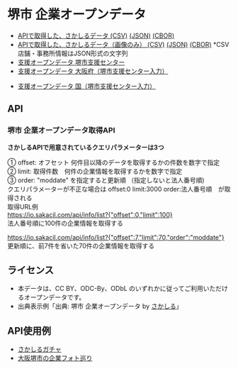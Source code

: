 # 堺市 企業オープンデータ

- [APIで取得した、さかしるデータ (CSV)](https://codeforosaka.github.io/sakai-biz-opendata/data/company_all.csv) [(JSON)](https://codeforosaka.github.io/sakai-biz-opendata/data/company_all.json)  [(CBOR)](https://codeforosaka.github.io/sakai-biz-opendata/data/company_all.cbor)
- [APIで取得した、さかしるデータ（画像のみ） (CSV)](https://codeforosaka.github.io/sakai-biz-opendata/data/company_images.csv) [(JSON)](https://codeforosaka.github.io/sakai-biz-opendata/data/company_images.json) [(CBOR)](https://codeforosaka.github.io/sakai-biz-opendata/data/company_images.cbor) *CSV 店舗・事務所情報はJSON形式の文字列
- [支援オープンデータ 堺市支援センター](https://io.sakacil.com/opendata/support.csv)
- [支援オープンデータ 大阪府（堺市支援センター入力）](https://io.sakacil.com/opendata/support_osaka.csv)
<!--  じばしんから削除要望あったため削除 2024/1/29　岡部 -->
- [支援オープンデータ 国（堺市支援センター入力）](https://io.sakacil.com/opendata/support_japan.csv)
<!--  じばしんから削除要望あったため削除 2024/1/29　岡部 -->

## API

### 堺市 企業オープンデータ取得API
<!--  クエリパラメーター説明を追加 2024/1/29　岡部 -->
**さかしるAPIで用意されているクエリパラメーターは3つ**  
  
① offset: オフセット 何件目以降のデータを取得するかの件数を数字で指定  
② limit: 取得件数　何件の企業情報を取得するかを数字で指定  
③ order: "moddate" を指定すると更新順 （指定しないと法人番号順)  
クエリパラメーターが不正な場合は offset:0 limit:3000 order:法人番号順　が取得される  
取得URL例  
https://io.sakacil.com/api/info/list?{"offset":0,"limit":100}  
法人番号順に100件の企業情報を取得する  
  
https://io.sakacil.com/api/info/list?{"offset":7,"limit":70,"order":"moddate"}  
更新順に、前7件を省いた70件の企業情報を取得する  
  
## ライセンス

- 本データは、CC BY、ODC-By、ODbL のいずれかに従ってご利用いただけるオープンデータです。
- 出典表示例「出典: 堺市 企業オープンデータ by [さかしる](https://sakacil.com/)」

## API使用例

- [さかしるガチャ](https://codeforosaka.github.io/sakai-biz-opendata-sample-app/)
- [大阪堺市の企業フォト巡り](https://code4fukui.github.io/bizmegly/sakai.html)

